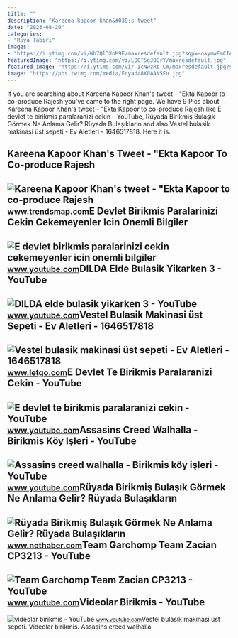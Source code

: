 ```yaml
---
title: ""
description: "Kareena kapoor khan&#039;s tweet"
date: "2023-08-20"
categories:
- "Ruya Tabiri"
images:
- "https://i.ytimg.com/vi/Wb7Ql3XoM9E/maxresdefault.jpg?sqp=-oaymwEmCIAKENAF8quKqQMa8AEB-AHUBoAC4AOKAgwIABABGGQgZSg4MA8=&amp;rs=AOn4CLABOJT3ASFTGNYtZWe-FF8zYWs7gQ"
featuredImage: "https://i.ytimg.com/vi/LO0T5gJOGrY/maxresdefault.jpg"
featured_image: "https://i.ytimg.com/vi/-IcNwzRb_CA/maxresdefault.jpg?sqp=-oaymwEmCIAKENAF8quKqQMa8AEB-AGUA4AC0AWKAgwIABABGGUgWihUMA8=&amp;rs=AOn4CLBpyfsPX2s8swX5QFqrY4MnQ4AU_g"
image: "https://pbs.twimg.com/media/Fcyada8X0AANSFu.jpg"
---
```


If you are searching about Kareena Kapoor Khan's tweet - "Ekta Kapoor to co-produce Rajesh you've came to the right page. We have 9 Pics about Kareena Kapoor Khan's tweet - "Ekta Kapoor to co-produce Rajesh like E devlet te birikmis paralaranizi cekin - YouTube, Rüyada Birikmiş Bulaşık Görmek Ne Anlama Gelir? Rüyada Bulaşıkların and also Vestel bulasik makinasi üst sepeti - Ev Aletleri - 1646517818. Here it is:

Kareena Kapoor Khan's Tweet - "Ekta Kapoor To Co-produce Rajesh
---------------------------------------------------------------

 ![Kareena Kapoor Khan's tweet - "Ekta Kapoor to co-produce Rajesh](https://pbs.twimg.com/media/Fcyada8X0AANSFu.jpg) <small>www.trendsmap.com</small>E Devlet Birikmis Paralarinizi Cekin Cekemeyenler Icin Onemli Bilgiler
----------------------------------------------------------------------

 ![E devlet birikmis paralarinizi cekin cekemeyenler icin onemli bilgiler](https://i.ytimg.com/vi/DUp4brD9D4w/maxresdefault.jpg) <small>www.youtube.com</small>DILDA Elde Bulasik Yikarken 3 - YouTube
---------------------------------------

 ![DILDA elde bulasik yikarken 3 - YouTube](https://i.ytimg.com/vi/-IcNwzRb_CA/maxresdefault.jpg?sqp=-oaymwEmCIAKENAF8quKqQMa8AEB-AGUA4AC0AWKAgwIABABGGUgWihUMA8=&rs=AOn4CLBpyfsPX2s8swX5QFqrY4MnQ4AU_g) <small>www.youtube.com</small>Vestel Bulasik Makinasi üst Sepeti - Ev Aletleri - 1646517818
-------------------------------------------------------------

 ![Vestel bulasik makinasi üst sepeti - Ev Aletleri - 1646517818](https://apollo-ireland.akamaized.net/v1/files/1g5m8609cqf03-OLXAUTOTR/image) <small>www.letgo.com</small>E Devlet Te Birikmis Paralaranizi Cekin - YouTube
-------------------------------------------------

 ![E devlet te birikmis paralaranizi cekin - YouTube](https://i.ytimg.com/vi/ewebMK4JgD4/maxresdefault.jpg) <small>www.youtube.com</small>Assasins Creed Walhalla - Birikmis Köy Işleri - YouTube
-------------------------------------------------------

 ![Assasins creed walhalla - Birikmis köy işleri - YouTube](https://i.ytimg.com/vi/LO0T5gJOGrY/maxresdefault.jpg) <small>www.youtube.com</small>Rüyada Birikmiş Bulaşık Görmek Ne Anlama Gelir? Rüyada Bulaşıkların
-------------------------------------------------------------------

 ![Rüyada Birikmiş Bulaşık Görmek Ne Anlama Gelir? Rüyada Bulaşıkların](https://i.nothaber.com/storage/files/images/2021/12/07/ruyada-birikmis-bulasik-gormek-61af246432839.jpg) <small>www.nothaber.com</small>Team Garchomp Team Zacian CP3213 - YouTube
------------------------------------------

 ![Team Garchomp Team Zacian CP3213 - YouTube](https://i.ytimg.com/vi/HYLCwcE-Dgc/maxres2.jpg?sqp=-oaymwEoCIAKENAF8quKqQMcGADwAQH4AYwCgALgA4oCDAgAEAEYRSBHKGUwDw==&rs=AOn4CLC_ulBvmvqa2cf2uT56Qfk3FCYaDA) <small>www.youtube.com</small>Videolar Birikmis - YouTube
---------------------------

 ![videolar birikmis - YouTube](https://i.ytimg.com/vi/Wb7Ql3XoM9E/maxresdefault.jpg?sqp=-oaymwEmCIAKENAF8quKqQMa8AEB-AHUBoAC4AOKAgwIABABGGQgZSg4MA8=&rs=AOn4CLABOJT3ASFTGNYtZWe-FF8zYWs7gQ) <small>www.youtube.com</small>Vestel bulasik makinasi üst sepeti. Videolar birikmis. Assasins creed walhalla
